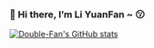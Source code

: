 ### 👋 Hi there, I’m Li YuanFan ~ 😗

[![Double-Fan's GitHub stats](https://github-readme-stats.vercel.app/api?username=Double-Fan&show_icons=true)](double-fan.github.io)
